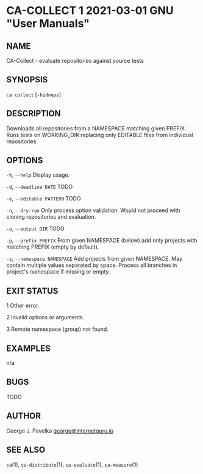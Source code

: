 # CA-COLLECT 1 2021-03-01 GNU "User Manuals"

## NAME

CA-Collect - evaluate repositories against source tests

## SYNOPSIS

`ca collect` [`-hidneps`]

## DESCRIPTION

Downloads all repositories from a NAMESPACE matching given PREFIX. Runs tests on WORKING_DIR replacing only EDITABLE files from individual repositories.

## OPTIONS

`-h`, `--help`
       Display usage.

`-d`, `--deadline DATE`
       TODO

`-e`, `--editable PATTERN`
       TODO

`-n`, `--dry-run`
       Only process option validation. Would not proceed with cloning repositories and evaluation.

`-o`, `--output DIR`
       TODO

`-p`, `--prefix PREFIX`
       From given NAMESPACE (below) add only projects with matching PREFIX (empty by default).

`-s`, `--namespace NAMESPACE`
       Add projects from given NAMESPACE. May contain multiple values separated by space. Process all branches in project's namespace if missing or empty.

## EXIT STATUS

1      Other error.

2      Invalid options or arguments.

3      Remote namespace (group) not found.

## EXAMPLES

n/a

## BUGS

TODO

## AUTHOR

George J. Pavelka <george@internetguru.io>

## SEE ALSO

`ca`(1), `ca-distribute`(1), `ca-evaluate`(1), `ca-measure`(1)
